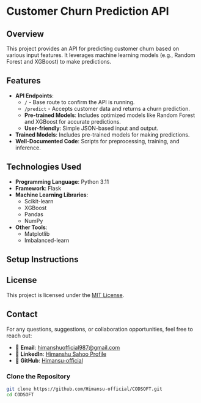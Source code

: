 # Customer Churn Prediction API

## Overview
This project provides an API for predicting customer churn based on various input features. It leverages machine learning models (e.g., Random Forest and XGBoost) to make predictions.

## Features
- **API Endpoints**: 
  - `/` - Base route to confirm the API is running.
  - `/predict` - Accepts customer data and returns a churn prediction.
  - **Pre-trained Models**: Includes optimized models like Random Forest and XGBoost for accurate predictions.
  - **User-friendly**: Simple JSON-based input and output.
- **Trained Models**: Includes pre-trained models for making predictions.
- **Well-Documented Code**: Scripts for preprocessing, training, and inference.

## Technologies Used
- **Programming Language**: Python 3.11
- **Framework**: Flask
- **Machine Learning Libraries**:
  - Scikit-learn
  - XGBoost
  - Pandas
  - NumPy
- **Other Tools**:
  - Matplotlib
  - Imbalanced-learn
  
## Setup Instructions

## License
This project is licensed under the [MIT License](LICENSE).

## Contact
For any questions, suggestions, or collaboration opportunities, feel free to reach out:

- 📧 **Email**: [himanshuofficial987@gmail.com](mailto:himanshuofficial987@gmail.com)
- 🔗 **LinkedIn**: [Himanshu Sahoo Profile](https://www.linkedin.com/in/himanshuprofile/)
- 🐙 **GitHub**: [Himansu-official](https://github.com/Himansu-official)


### Clone the Repository
```bash
git clone https://github.com/Himansu-official/CODSOFT.git
cd CODSOFT
